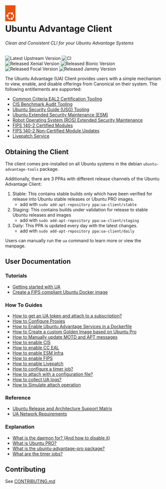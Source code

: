 <h1>
  <a href="https://ubuntu.com/advantage" target="_blank">
    <img src="./.assets/circle_of_friends.png" width="33"/>
  </a>
  <br>
  Ubuntu Advantage Client
</h1>

###### Clean and Consistent CLI for your Ubuntu Advantage Systems
![Latest Upstream Version](https://img.shields.io/github/v/tag/canonical/ubuntu-advantage-client.svg?label=Latest%20Upstream%20Version&logo=github&logoColor=white&color=33ce57)
![CI](https://github.com/canonical/ubuntu-advantage-client/actions/workflows/ci-base.yaml/badge.svg?branch=main)
<br/>
![Released Xenial Version](https://img.shields.io/ubuntu/v/ubuntu-advantage-tools/xenial?label=Xenial&logo=ubuntu&logoColor=white)
![Released Bionic Version](https://img.shields.io/ubuntu/v/ubuntu-advantage-tools/bionic?label=Bionic&logo=ubuntu&logoColor=white)
![Released Focal Version](https://img.shields.io/ubuntu/v/ubuntu-advantage-tools/focal?label=Focal&logo=ubuntu&logoColor=white)
![Released Jammy Version](https://img.shields.io/ubuntu/v/ubuntu-advantage-tools/jammy?label=Jammy&logo=ubuntu&logoColor=white)

The Ubuntu Advantage (UA) Client provides users with a simple mechanism to
view, enable, and disable offerings from Canonical on their system. The
following entitlements are supported:

- [Common Criteria EAL2 Certification Tooling](https://ubuntu.com/security/cc)
- [CIS Benchmark Audit Tooling](https://ubuntu.com/security/cis)
- [Ubuntu Security Guide (USG) Tooling](https://ubuntu.com/security/certifications/docs/usg)
- [Ubuntu Extended Security Maintenance (ESM)](https://ubuntu.com/security/esm)
- [Robot Operating System (ROS) Extended Security Maintenance](https://ubuntu.com/robotics/ros-esm)
- [FIPS 140-2 Certified Modules](https://ubuntu.com/security/fips)
- [FIPS 140-2 Non-Certified Module Updates](https://ubuntu.com/security/fips)
- [Livepatch Service](https://ubuntu.com/security/livepatch)

## Obtaining the Client

The client comes pre-installed on all Ubuntu systems in the debian `ubuntu-advantage-tools` package.

Additionally, there are 3 PPAs with different release channels of the Ubuntu Advantage Client:

1. Stable: This contains stable builds only which have been verified for release into Ubuntu stable releases or Ubuntu PRO images.
    - add with `sudo add-apt-repository ppa:ua-client/stable`
2. Staging: This contains builds under validation for release to stable Ubuntu releases and images
    - add with `sudo add-apt-repository ppa:ua-client/staging`
3. Daily: This PPA is updated every day with the latest changes.
    - add with `sudo add-apt-repository ppa:ua-client/daily`

Users can manually run the `ua` command to learn more or view the manpage.

## User Documentation

### Tutorials

* [Getting started with UA](./docs/tutorials/basic_ua_commands.md)
* [Create a FIPS compliant Ubuntu Docker image](./docs/tutorials/create_a_fips_docker_image.md)

### How To Guides

* [How to get an UA token and attach to a subscription?](./docs/howtoguides/get_token_and_attach.md)
* [How to Configure Proxies](./docs/howtoguides/configure_proxies.md)
* [How to Enable Ubuntu Advantage Services in a Dockerfile](./docs/howtoguides/enable_ua_in_dockerfile.md)
* [How to Create a custom Golden Image based on Ubuntu Pro](./docs/howtoguides/create_pro_golden_image.md)
* [How to Manually update MOTD and APT messages](./docs/howtoguides/update_motd_messages.md)
* [How to enable CIS](./docs/howtoguides/enable_cis.md)
* [How to enable CC EAL](./docs/howtoguides/enable_cc.md)
* [How to enable ESM Infra](./docs/howtoguides/enable_esm_infra.md)
* [How to enable FIPS](./docs/howtoguides/enable_fips.md)
* [How to enable Livepatch](./docs/howtoguides/enable_livepatch.md)
* [How to configure a timer job?](./docs/howtoguides/configuring_timer_jobs.md)
* [How to attach with a configuration file?](./docs/howtoguides/how_to_attach_with_config_file.md)
* [How to collect UA logs?](./docs/howtoguides/how_to_collect_ua_logs.md)
* [How to Simulate attach operation](./docs/howtoguides/how_to_simulate_attach.md)

### Reference

* [Ubuntu Release and Architecture Support Matrix](./docs/references/support_matrix.md)
* [UA Network Requirements](./docs/references/network_requirements.md)

### Explanation

* [What is the daemon for? (And how to disable it)](./docs/explanations/what_is_the_daemon.md)
* [What is Ubuntu PRO?](./docs/explanations/what_is_ubuntu_pro.md)
* [What is the ubuntu-advantage-pro package?](./docs/explanations/what_is_the_ubuntu_advantage_pro_package.md)
* [What are the timer jobs?](./docs/explanations/what_are_the_timer_jobs.md)

## Contributing
See [CONTRIBUTING.md](CONTRIBUTING.md)
